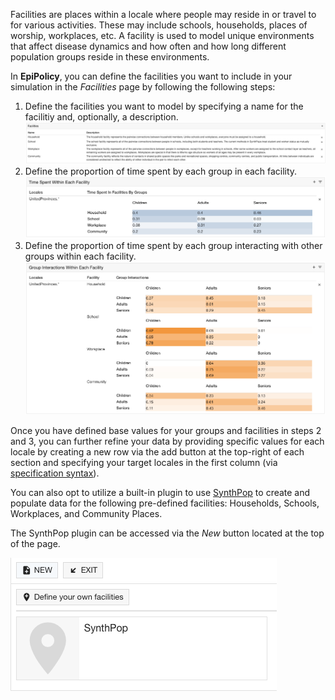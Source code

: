 Facilities are places within a locale where people may reside in or travel to for various activities. These may include schools, households, places of worship, workplaces, etc. 
A facility is used to model unique environments that affect disease dynamics and how often and how long different population groups reside in these environments.

In **EpiPolicy**, you can define the facilities you want to include in your simulation in the *Facilities* page by following the following steps: 
1. Define the facilities you want to model by specifying a name for the facilitiy and, optionally, a description.
    <br>
    <img src="/assets/facilities-1.png" alt="drawing"/>
2. Define the proportion of time spent by each group in each facility.
    <br>
    <img src="/assets/facilities-2.png" alt="drawing"/>
3. Define the proportion of time spent by each group interacting with other groups within each facility.
    <br>
    <img src="/assets/facilities-3.png" alt="drawing"/>  

Once you have defined base values for your groups and facilities in steps 2 and 3, you can further refine your data by providing specific values for each locale by creating a new row via the add button at the top-right of each section and specifying your target locales in the first column (via [specification syntax](/#regex-syntax)).

You can also opt to utilize a built-in plugin to use [SynthPop](https://github.com/UDST/synthpop) to create and populate data for the following pre-defined facilities: Households, Schools, Workplaces, and Community Places. 

The SynthPop plugin can be accessed via the *New* button located at the top of the page.

<img src="/assets/facilities-synthpop-button.png" alt="drawing"/>  